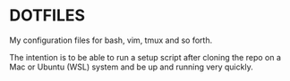 # DOTFILES

My configuration files for bash, vim, tmux and so forth.

The intention is to be able to run a setup script after cloning the repo on a Mac or Ubuntu (WSL) system and be up and running very quickly.



